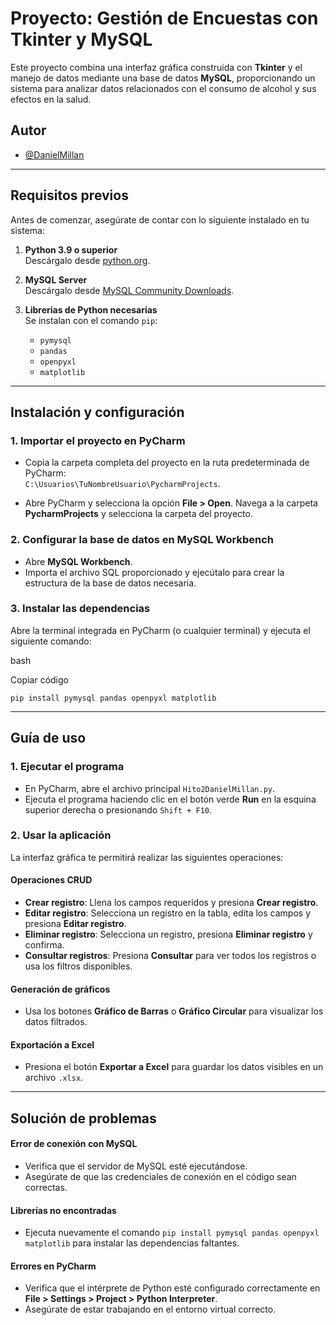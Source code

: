 Proyecto: Gestión de Encuestas con Tkinter y MySQL
==================================================

Este proyecto combina una interfaz gráfica construida con **Tkinter** y el manejo de datos mediante una base de datos **MySQL**, proporcionando un sistema para analizar datos relacionados con el consumo de alcohol y sus efectos en la salud.

Autor
-----

-   [@DanielMillan](https://github.com/DanielMillanRuiz)

* * * * *

Requisitos previos
------------------

Antes de comenzar, asegúrate de contar con lo siguiente instalado en tu sistema:

1.  **Python 3.9 o superior**\
    Descárgalo desde [python.org](https://www.python.org/).

2.  **MySQL Server**\
    Descárgalo desde [MySQL Community Downloads](https://dev.mysql.com/downloads/).

3.  **Librerías de Python necesarias**\
    Se instalan con el comando `pip`:

    -   `pymysql`
    -   `pandas`
    -   `openpyxl`
    -   `matplotlib`

* * * * *

Instalación y configuración
---------------------------

### 1\. **Importar el proyecto en PyCharm**

-   Copia la carpeta completa del proyecto en la ruta predeterminada de PyCharm:\
    `C:\Usuarios\TuNombreUsuario\PycharmProjects`.

-   Abre PyCharm y selecciona la opción **File > Open**. Navega a la carpeta **PycharmProjects** y selecciona la carpeta del proyecto.

### 2\. **Configurar la base de datos en MySQL Workbench**

-   Abre **MySQL Workbench**.
-   Importa el archivo SQL proporcionado y ejecútalo para crear la estructura de la base de datos necesaria.

### 3\. **Instalar las dependencias**

Abre la terminal integrada en PyCharm (o cualquier terminal) y ejecuta el siguiente comando:

bash

Copiar código

`pip install pymysql pandas openpyxl matplotlib`

* * * * *

Guía de uso
-----------

### 1\. **Ejecutar el programa**

-   En PyCharm, abre el archivo principal `Hito2DanielMillan.py`.
-   Ejecuta el programa haciendo clic en el botón verde **Run** en la esquina superior derecha o presionando `Shift + F10`.

### 2\. **Usar la aplicación**

La interfaz gráfica te permitirá realizar las siguientes operaciones:

#### Operaciones CRUD

-   **Crear registro**: Llena los campos requeridos y presiona **Crear registro**.
-   **Editar registro**: Selecciona un registro en la tabla, edita los campos y presiona **Editar registro**.
-   **Eliminar registro**: Selecciona un registro, presiona **Eliminar registro** y confirma.
-   **Consultar registros**: Presiona **Consultar** para ver todos los registros o usa los filtros disponibles.

#### Generación de gráficos

-   Usa los botones **Gráfico de Barras** o **Gráfico Circular** para visualizar los datos filtrados.

#### Exportación a Excel

-   Presiona el botón **Exportar a Excel** para guardar los datos visibles en un archivo `.xlsx`.

* * * * *

Solución de problemas
---------------------

#### **Error de conexión con MySQL**

-   Verifica que el servidor de MySQL esté ejecutándose.
-   Asegúrate de que las credenciales de conexión en el código sean correctas.

#### **Librerías no encontradas**

-   Ejecuta nuevamente el comando `pip install pymysql pandas openpyxl matplotlib` para instalar las dependencias faltantes.

#### **Errores en PyCharm**

-   Verifica que el intérprete de Python esté configurado correctamente en **File > Settings > Project > Python Interpreter**.
-   Asegúrate de estar trabajando en el entorno virtual correcto.
